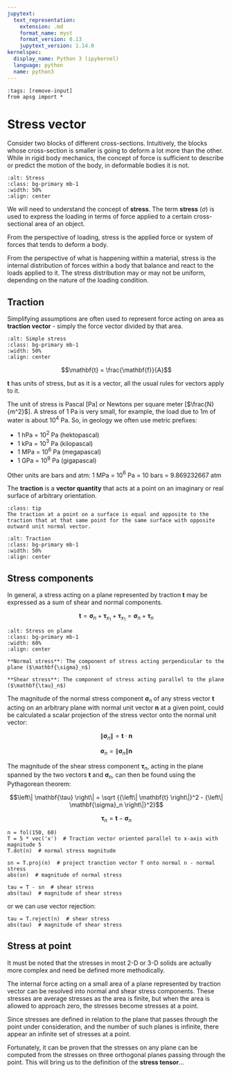 ```yaml
---
jupytext:
  text_representation:
    extension: .md
    format_name: myst
    format_version: 0.13
    jupytext_version: 1.14.0
kernelspec:
  display_name: Python 3 (ipykernel)
  language: python
  name: python3
---
```


```{code-cell} ipython3
:tags: [remove-input]
from apsg import *
```

# Stress vector

Consider two blocks of different cross-sections. Intuitively, the blocks whose cross-section is smaller is going to deform a lot
more than the other. While in rigid body mechanics, the concept of force is sufficient to describe or predict the motion of the body, in deformable bodies it is not. 

```{image} figures/twiss_stress.png
:alt: Stress
:class: bg-primary mb-1
:width: 50%
:align: center
```

We will need to understand the concept of **stress**. The term **stress** ($\sigma$) is used to express the loading in terms of force applied to a certain cross-sectional area of an object.

From the perspective of loading, stress is the applied force or system of forces that tends to deform a body.

From the perspective of what is happening within a material, stress is the internal distribution of forces within a body that balance and react to the loads applied to it. The stress distribution may or may not be uniform, depending on the nature of the loading condition. 

## Traction

Simplifying assumptions are often used to represent force acting on area as **traction vector** - simply the force vector divided by that area.

```{image} figures/simple_stress.png
:alt: Simple stress
:class: bg-primary mb-1
:width: 50%
:align: center
```

$$\mathbf{t} = \frac{\mathbf{f}}{A}$$

$\mathbf{t}$ has units of stress, but as it is a vector, all the usual rules for vectors apply to it.

The unit of stress is Pascal [Pa] or Newtons per square meter [$\frac{N}{m^2}$]. A stress of 1 Pa is very small, for example, the load due to 1m of water is about 10$^4$ Pa. So, in geology we often use metric prefixes:
 - 1 hPa = 10$^2$ Pa (hektopascal)
 - 1 kPa = 10$^3$ Pa (kilopascal)
 - 1 MPa = 10$^6$ Pa (megapascal)
 - 1 GPa = 10$^9$ Pa (gigapascal)

Other units are bars and atm: 1 MPa = 10$^6$ Pa = 10 bars = 9.869232667 atm

The **traction** is a **vector quantity** that acts at a point on an imaginary or real surface of arbitrary orientation.

```{admonition} Cauchy reciprocal theorem
:class: tip
The traction at a point on a surface is equal and opposite to the traction that at that same point for the same surface with opposite outward unit normal vector.
```

```{image} figures/tractions.png
:alt: Traction
:class: bg-primary mb-1
:width: 50%
:align: center
```

## Stress components

In general, a stress acting on a plane represented by traction $\mathbf{t}$ may be expressed as a sum
of shear and normal components.

$$\mathbf{t} = \mathbf{\sigma}_n + \mathbf{\tau}_{x_1} + \mathbf{\tau}_{x_1} = \mathbf{\sigma}_n + \mathbf{\tau}_n$$

```{image} figures/stress_onplane.png
:alt: Stress on plane
:class: bg-primary mb-1
:width: 60%
:align: center
```

```{note}
**Normal stress**: The component of stress acting perpendicular to the plane ($\mathbf{\sigma}_n$)

**Shear stress**: The component of stress acting parallel to the plane ($\mathbf{\tau}_n$)
```

The magnitude of the normal stress component $\mathbf{\sigma}_n$ of any stress vector $\mathbf{t}$ acting on an arbitrary
plane with normal unit vector $\mathbf{n}$ at a given point, could be calculated a scalar projection of the stress vector
onto the normal unit vector:

$$\left\| \mathbf{\sigma}_n \right\| = \mathbf{t} \cdot \mathbf{n}$$

$$\mathbf{\sigma}_n = \left\| \mathbf{\sigma}_n \right\|\mathbf{n}$$

The magnitude of the shear stress component $\mathbf{\tau}_n$, acting in the plane spanned by the two vectors $\mathbf{t}$ and
$\mathbf{\sigma}_n$, can then be found using the Pythagorean theorem:

$$\left\| \mathbf{\tau} \right\| = \sqrt {{\left\| \mathbf{t} \right\|}^2 - {\left\| \mathbf{\sigma}_n \right\|}^2}$$

$$\mathbf{\tau}_n = \mathbf{t} - \mathbf{\sigma}_n$$

```{code-cell} ipython3
n = fol(150, 60)
T = 5 * vec('x')  # Traction vector oriented parallel to x-axis with magnitude 5
T.dot(n)  # normal stress magnitude
```

```{code-cell} ipython3
sn = T.proj(n)  # project tranction vector T onto normal n - normal stress
abs(sn)  # magnitude of normal stress
```

```{code-cell} ipython3
tau = T - sn  # shear stress
abs(tau)  # magnitude of shear stress
```

or we can use vector rejection:

```{code-cell} ipython3
tau = T.reject(n)  # shear stress
abs(tau)  # magnitude of shear stress
```

## Stress at point
It must be noted that the stresses in most 2-D or 3-D solids are actually more complex and need be defined more methodically.

The internal force acting on a small area of a plane represented by traction vector can be resolved into normal and shear stress components. These stresses are average stresses as the area is finite, but when the area is allowed to approach zero, the stresses become stresses at a point.

Since stresses are defined in relation to the plane that passes through the point under consideration, and the number of such planes is infinite, there appear an infinite set of stresses at a point.

Fortunately, it can be proven that the stresses on any plane can be computed from the stresses on three orthogonal planes passing through the point. This will bring us to the definition of the **stress tensor**...
